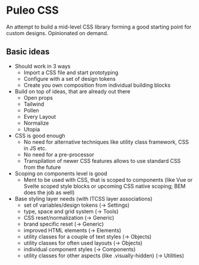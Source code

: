 # Puleo CSS

An attempt to build a mid-level CSS library forming a good starting point for
custom designs. Opinionated on demand.

## Basic ideas

- Should work in 3 ways
  - Import a CSS file and start prototyping
  - Configure with a set of design tokens
  - Create you own composition from individual building blocks
- Build on top of ideas, that are already out there
  - Open props
  - Tailwind
  - Pollen
  - Every Layout
  - Normalize
  - Utopia
- CSS is good enough
  - No need for alternative techniques like utility class framework, CSS in JS etc.
  - No need for a pre-processor
  - Transpilation of newer CSS features allows to use standard CSS from the future
- Scoping on components level is good
  - Ment to be used with CSS, that is scoped to components (like Vue or Svelte
    scoped style blocks or upcoming CSS native scoping; BEM does the job as well)
- Base styling layer needs (with ITCSS layer associations)
  - set of variables/design tokens (-> Settings)
  - type, space and grid system (-> Tools)
  - CSS reset/normalization (-> Generic)
  - brand specific reset (-> Generic)
  - improved HTML elements (-> Elements)
  - utility classes for a couple of text styles (-> Objects)
  - utility classes for often used layouts (-> Objects)
  - individual component styles (-> Components)
  - utility classes for other aspects (like .visually-hidden) (-> Utilities)
